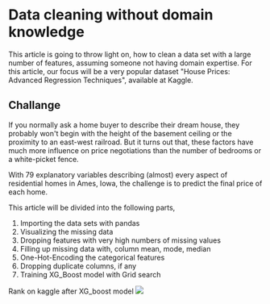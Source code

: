 # Data cleaning without domain knowledge
This article is going to throw light on, how to clean a data set with a large number of features, assuming someone not having domain expertise. For this article, our focus will be a very popular dataset "House Prices: Advanced Regression Techniques", available at Kaggle.

## Challange
If you normally ask a home buyer to describe their dream house, they probably won't begin with the height of the basement ceiling or the proximity to an east-west railroad. But it turns out that, these factors have much more influence on price negotiations than the number of bedrooms or a white-picket fence.

With 79 explanatory variables describing (almost) every aspect of residential homes in Ames, Iowa, the challenge is to predict the final price of each home.

This article will be divided into the following parts,

1. Importing the data sets with pandas
1. Visualizing the missing data
1. Dropping features with very high numbers of missing values
1. Filling up missing data with, column mean, mode, median
1. One-Hot-Encoding the categorical features
1. Dropping duplicate columns, if any
1. Training XG_Boost model with Grid search

Rank on kaggle after XG_boost model
![](image/image.jpg)
